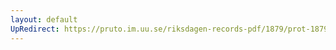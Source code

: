 ```yaml
---
layout: default
UpRedirect: https://pruto.im.uu.se/riksdagen-records-pdf/1879/prot-1879--ak--030/prot-1879--ak--030_010.pdf
---
```


